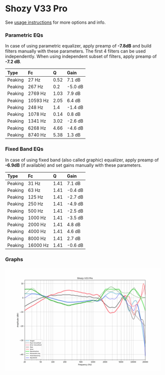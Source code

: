 # Shozy V33 Pro
See [usage instructions](https://github.com/jaakkopasanen/AutoEq#usage) for more options and info.

### Parametric EQs
In case of using parametric equalizer, apply preamp of **-7.8dB** and build filters manually
with these parameters. The first 4 filters can be used independently.
When using independent subset of filters, apply preamp of **-7.2 dB**.

| Type    | Fc       |    Q | Gain    |
|:--------|:---------|:-----|:--------|
| Peaking | 27 Hz    | 0.52 | 7.1 dB  |
| Peaking | 267 Hz   | 0.2  | -5.0 dB |
| Peaking | 2769 Hz  | 1.03 | 7.9 dB  |
| Peaking | 10593 Hz | 2.05 | 6.4 dB  |
| Peaking | 248 Hz   | 1.4  | -1.4 dB |
| Peaking | 1078 Hz  | 0.14 | 0.8 dB  |
| Peaking | 1341 Hz  | 3.02 | -2.6 dB |
| Peaking | 6268 Hz  | 4.66 | -4.6 dB |
| Peaking | 8740 Hz  | 5.38 | 1.3 dB  |

### Fixed Band EQs
In case of using fixed band (also called graphic) equalizer, apply preamp of **-6.9dB**
(if available) and set gains manually with these parameters.

| Type    | Fc       |    Q | Gain    |
|:--------|:---------|:-----|:--------|
| Peaking | 31 Hz    | 1.41 | 7.1 dB  |
| Peaking | 63 Hz    | 1.41 | -0.4 dB |
| Peaking | 125 Hz   | 1.41 | -2.7 dB |
| Peaking | 250 Hz   | 1.41 | -4.9 dB |
| Peaking | 500 Hz   | 1.41 | -2.5 dB |
| Peaking | 1000 Hz  | 1.41 | -3.5 dB |
| Peaking | 2000 Hz  | 1.41 | 4.8 dB  |
| Peaking | 4000 Hz  | 1.41 | 4.6 dB  |
| Peaking | 8000 Hz  | 1.41 | 2.7 dB  |
| Peaking | 16000 Hz | 1.41 | -0.6 dB |

### Graphs
![](./Shozy%20V33%20Pro.png)